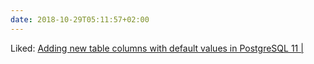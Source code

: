```yaml
---
date: 2018-10-29T05:11:57+02:00
---
```


Liked: [Adding new table columns with default values in PostgreSQL 11 |](https://blog.2ndquadrant.com/add-new-table-column-default-value-postgresql-11/)
